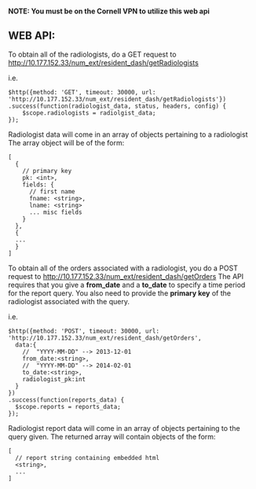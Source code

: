 #### NOTE: You must be on the Cornell VPN to utilize this web api

## WEB API:
To obtain all of the radiologists, do a GET request to http://10.177.152.33/num_ext/resident_dash/getRadiologists

i.e.
```
$http({method: 'GET', timeout: 30000, url: 'http://10.177.152.33/num_ext/resident_dash/getRadiologists'})
.success(function(radiologist_data, status, headers, config) {
    $scope.radiologists = radiolgist_data;
});
```

Radiologist data will come in an array of objects pertaining to a radiologist
The array object will be of the form:

```
[
  {
    // primary key
    pk: <int>,
    fields: {
      // first name
      fname: <string>,
      lname: <string>
      ... misc fields
    }
  },
  {
  ...
  }
]
```

To obtain all of the orders associated with a radiologist, you do a POST request to http://10.177.152.33/num_ext/resident_dash/getOrders
The API requires that you give a **from_date** and a **to_date** to specify a time period for the report query.
You also need to provide the **primary key** of the radiologist associated with the query.

i.e.
```
$http({method: 'POST', timeout: 30000, url: 'http://10.177.152.33/num_ext/resident_dash/getOrders',
  data:{
    //  "YYYY-MM-DD" --> 2013-12-01
    from_date:<string>,
    //  "YYYY-MM-DD" --> 2014-02-01
    to_date:<string>,
    radiologist_pk:int
  }
})
.success(function(reports_data) {
  $scope.reports = reports_data;
});
```

Radiologist report data will come in an array of objects pertaining to the query given.
The returned array will contain objects of the form:

```
[
  // report string containing embedded html
  <string>,
  ...
]
```
